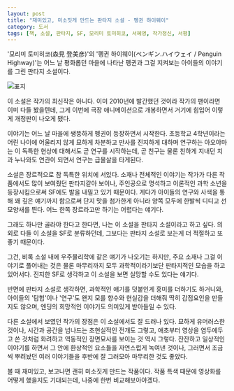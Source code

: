```yaml
---
layout: post
title: "재미있고, 미소짓게 만드는 판타지 소설 - 펭귄 하이웨이"
category: 도서
tags: [책, 소설, 판타지, SF, 모리미 토미히코, 서혜영, 작가정신, 서평]
---
```


'모리미 토미히코(森見 登美彦)'의
'펭귄 하이웨이(ペンギン.ハイウェイ / Penguin Highway)'는
어느 날 평화롭던 마을에 나타난 펭귄과 그걸 지켜보는 아이들의 이야기를 그린 판타지 소설이다.

![표지](https://lh3.googleusercontent.com/Lqh4d1xXdLZQ6mOxjD4WrCBmZzTdTUSNkFmNVAs6eUbKeRAt77l3xMWf8o4tV9mWen7S8BgbLN1mXQ=s480)

이 소설은 작가의 최신작은 아니다.
이미 2010년에 발간했던 것이라 작가의 팬이라면 이미 다들 봤을텐데,
그게 이번에 극장 애니메이션으로 개봉하면서
거기에 힘입어 이렇게 개정판이 나오게 됐다.

이야기는 어느 날 마을에 쌩뚱하게 펭귄이 등장하면서 시작한다.
초등학교 4학년이라는 어린 나이에 어울리지 않게
묘하게 차분하고 만사를 진지하게 대하며 연구하는 아오야마는
이 독특한 현상에 대해서도 곧 연구를 시작하는데,
곧 친구는 물론 친하게 지내던 치과 누나와도 연관이 되면서
연구는 급물살을 타게된다.

소설은 장르적으로 참 독특한 위치에 서있다.
소재나 전체적인 이야기는 작가가 다른 작품에서도 많이 보여줬던 판타지같아 보이나,
주인공으로 명석하고 이론적인 과학 소년을 등장시킴으로써 SF에도 발을 내밀고 있기 때문이다.
게다가 아이들의 연구와 사색을 통해 꽤 깊은 얘기까지 함으로써
단지 맛을 첨가한게 아니라
양쪽 모두에 한발씩 디디고 선 모양새를 띈다.
어느 한쪽 장르라고만 하기는 어렵다는 얘기다.

그래도 하나만 골라야 한다고 한다면, 나는 이 소설을 판타지 소설이라고 하고 싶다.
의외로 다들 이 소설을 SF로 분류하던데,
그보다는 판타지 소설로 보는게 더 적절하고 또 좋기 때문이다.

그건, 비록 소설 내에 우주물리학에 같은 얘기가 나오기는 하지만,
주요 소재나 그걸 이야기로 풀어내는 것은 물론 마무리까지
모두 과학적이라기보단 판타지적인 모습을 하고 있어서다.
진지한 SF로 생각하고 이 소설을 보면 실망할 수도 있다는 얘기다.

반면에 판타지 소설로 생각하면,
과학적인 얘기를 덧붙인게 흥미를 더하기도 하거니와,
아이들의 '탐험'이나 '연구'도 왠지 모를 향수와 현실감을 더해줘 딱히 감점요인을 만들지도 않으며,
엔딩의 희망적인 이야기도 의미있게 받아들일 수 있다.

다른 소설에서 보였던 작가의 장점은 이 소설에서도 잘 드러나 있다.
묘하게 유머러스한 것이나,
시간과 공간을 넘나드는 초현실적인 전개도 그렇고,
애초부터 영상을 염두에두고 쓴 것처럼 화려하고 역동적인 장면묘사를 보이는 것 역시 그렇다.
잔잔하고 일상적인 이야기를 하면서 그 안에 환상적인 요소들을 자연스럽게 녹여낸 것이나,
그러면서 조금씩 뿌려놨던 여러 이야기들을 후반에 잘 그러모아 마무리한 것도 좋았다.

볼 때 재미있고, 보고나면 괜히 미소짓게 만드는 작품이다.
작품 특색 때문에 영상화를 어떻게 했을지도 기대되는데,
나중에 한번 비교해보아야겠다.
